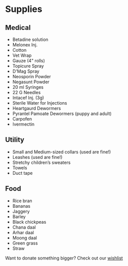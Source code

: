 Supplies
==========

Medical
----
* Betadine solution
* Melonex Inj.
* Cotton
* Vet Wrap
* Gauze (4" rolls)
* Topicure Spray
* D'Mag Spray
* Neosporin Powder
* Negasunt Powder
* 20 ml Syringes
* 22 G Needles
* Intacef Inj. (3g)
* Sterile Water for Injections
* Heartgaurd Dewormers
* Pyrantel Pamoate Dewormers (puppy and adult)
* Carpofen
* Ivermectin

Utility
-----
* Small and Medium-sized collars (used are fine!)
* Leashes (used are fine!)
* Stretchy children’s sweaters
* Towels
* Duct tape

Food
-----
* Rice bran
* Bananas
* Jaggery
* Barley
* Black chickpeas
* Chana daal
* Arhar daal
* Moong daal
* Green grass
* Straw


Want to donate something bigger? Check out our [wishlist]( ?p=wishlist "wishlist" )
